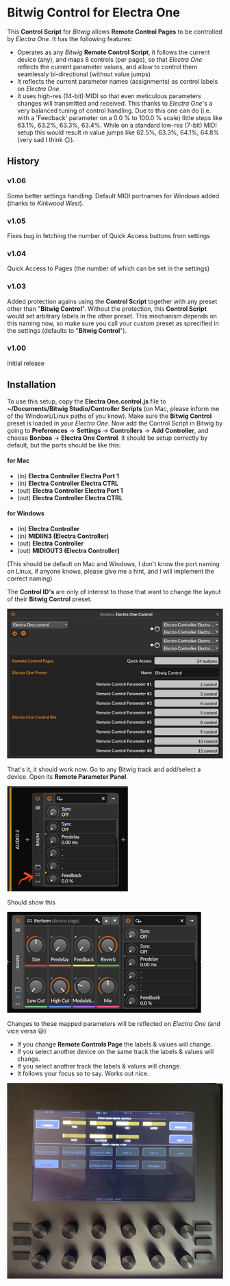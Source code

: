 # Bitwig Control for Electra One

This **Control Script** for *Bitwig* allows **Remote Control Pages** to be controlled by *Electra One*. It has the following features:

- Operates as any *Bitwig* **Remote Control Script**, it follows the current device (any), and maps 8 controls (per page), so that *Electra One* reflects the current parameter values, and allow to control them seamlessly bi-directional (without value jumps)
- It reflects the current parameter names (assignments) as control labels on *Electra One*.
- It uses high-res (14-bit) MIDI so that even meticulous parameters changes will transmitted and received. This thanks to *Electra One*'s a very balanced tuning of control handling. Due to this one can do (i.e. with a 'Feedback' parameter on a 0.0 % to 100.0 % scale) little steps like 63.1%, 63.2%, 63.3%, 63.4%. While on a standard low-res (7-bit) MIDI setup this would result in value jumps like 62.5%, 63.3%, 64.1%, 64.8% (very sad I think 😐).

## History

### v1.06
Some better settings handling. Default MIDI portnames for Windows added (thanks to *Kirkwood West*).
### v1.05
Fixes bug in fetching the number of Quick Access buttons from settings
### v1.04
Quick Access to Pages (the number of which can be set in the settings)
### v1.03
Added protection agains using the **Control Script** together with any preset other than "**Bitwig Control**". Without the protection, this **Control Script** would set arbitrary labels in the other preset. This mechanism depends on this naming now, so make sure you call your custom preset as sprecified in the settings (defaults to "**Bitwig Control**").
### v1.00
Initial release

## Installation

To use this setup, copy the **Electra One.control.js** file to **~/Documents/Bitwig Studio/Controller Scripts** (on Mac, please inform me of the Windows/Linux paths of you know). Make sure the **Bitwig Control** preset is loaded in your *Electra One*. Now add the Control Script in Bitwig by going to **Preferences** -> **Settings** -> **Controllers** -> **Add Controller**, and choose **Bonboa** -> **Electra One Control**. It should be setup correctly by default, but the ports should be like this:

#### for Mac
- (in) **Electra Controller Electra Port 1**
- (in) **Electra Controller Electra CTRL**
- (out) **Electra Controller Electra Port 1**
- (out) **Electra Controller Electra CTRL**

#### for Windows
- (in) **Electra Controller**
- (in) **MIDIIN3 (Electra Controller)**
- (out) **Electra Controller**
- (out) **MIDIOUT3 (Electra Controller)**

(This should be default on Mac and Windows, I don't know the port naming on Linux, if anyone knows, please give me a hint, and I will implement the correct naming)

The **Control ID's** are only of interest to those that want to change the layout of their **Bitwig Control** preset.

![images/settings.jpg](https://github.com/jorisroling/bitwig-electra-one/raw/main/images/settings.jpg)

That's it, it should work now. Go to any Bitwig track and add/select a device. Open its **Remote Parameter Panel**.

![images/remote_panel.png](https://github.com/jorisroling/bitwig-electra-one/raw/main/images/remote_panel.png)

Should show this

![images/images/remote_open.png](https://github.com/jorisroling/bitwig-electra-one/raw/main/images/remote_open.png)


Changes to these mapped parameters will be reflected on *Electra One* (and vice versa 😃)

- If you change **Remote Controls Page** the labels & values will change.
- If you select another device on the same track the labels & values will change.
- If you select another track the labels & values will change.
- It follows your focus so to say. Works out nice.

![images/electra_one.jpg](https://github.com/jorisroling/bitwig-electra-one/raw/main/images/electra_one.jpg)

